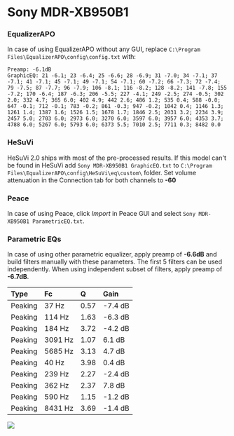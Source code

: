 # Sony MDR-XB950B1

### EqualizerAPO
In case of using EqualizerAPO without any GUI, replace `C:\Program Files\EqualizerAPO\config\config.txt`
with:
```
Preamp: -6.1dB
GraphicEQ: 21 -6.1; 23 -6.4; 25 -6.6; 28 -6.9; 31 -7.0; 34 -7.1; 37 -7.1; 41 -7.1; 45 -7.1; 49 -7.1; 54 -7.1; 60 -7.2; 66 -7.3; 72 -7.4; 79 -7.5; 87 -7.7; 96 -7.9; 106 -8.1; 116 -8.2; 128 -8.2; 141 -7.8; 155 -7.2; 170 -6.4; 187 -6.3; 206 -5.5; 227 -4.1; 249 -2.5; 274 -0.5; 302 2.0; 332 4.7; 365 6.0; 402 4.9; 442 2.6; 486 1.2; 535 0.4; 588 -0.0; 647 -0.1; 712 -0.1; 783 -0.2; 861 -0.3; 947 -0.2; 1042 0.4; 1146 1.3; 1261 1.4; 1387 1.6; 1526 1.5; 1678 1.7; 1846 2.5; 2031 3.2; 2234 3.9; 2457 5.0; 2703 6.0; 2973 6.0; 3270 6.0; 3597 6.0; 3957 6.0; 4353 3.7; 4788 6.0; 5267 6.0; 5793 6.0; 6373 5.5; 7010 2.5; 7711 0.3; 8482 0.0
```

### HeSuVi
HeSuVi 2.0 ships with most of the pre-processed results. If this model can't be found in HeSuVi add
`Sony MDR-XB950B1 GraphicEQ.txt` to `C:\Program Files\EqualizerAPO\config\HeSuVi\eq\custom\` folder.
Set volume attenuation in the Connection tab for both channels to **-60**

### Peace
In case of using Peace, click *Import* in Peace GUI and select `Sony MDR-XB950B1 ParametricEQ.txt`.

### Parametric EQs
In case of using other parametric equalizer, apply preamp of **-6.6dB** and build filters manually
with these parameters. The first 5 filters can be used independently.
When using independent subset of filters, apply preamp of **-6.7dB**.

| Type    | Fc      |    Q | Gain    |
|:--------|:--------|:-----|:--------|
| Peaking | 37 Hz   | 0.57 | -7.4 dB |
| Peaking | 114 Hz  | 1.63 | -6.3 dB |
| Peaking | 184 Hz  | 3.72 | -4.2 dB |
| Peaking | 3091 Hz | 1.07 | 6.1 dB  |
| Peaking | 5685 Hz | 3.13 | 4.7 dB  |
| Peaking | 40 Hz   | 3.98 | 0.4 dB  |
| Peaking | 239 Hz  | 2.27 | -2.4 dB |
| Peaking | 362 Hz  | 2.37 | 7.8 dB  |
| Peaking | 590 Hz  | 1.15 | -1.2 dB |
| Peaking | 8431 Hz | 3.69 | -1.4 dB |

![](https://raw.githubusercontent.com/jaakkopasanen/AutoEq/master/results/rtings/sbaf-serious/Sony%20MDR-XB950B1/Sony%20MDR-XB950B1.png)